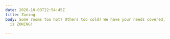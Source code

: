 ```yaml
---
date: 2020-10-03T22:54:45Z
title: Zoning
body: Some rooms too hot? Others too cold? We have your needs covered, the solution
  is ZONING!

---
```


